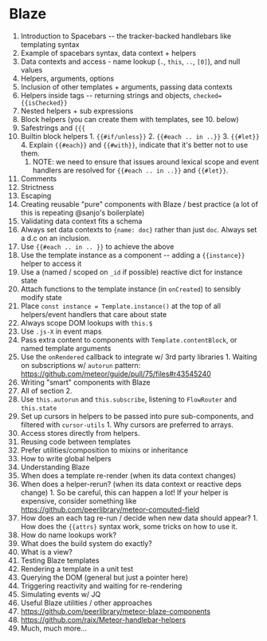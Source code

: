 # Blaze

1. Introduction to Spacebars -- the tracker-backed handlebars like templating syntax
  1. Example of spacebars syntax, data context + helpers
  2. Data contexts and access - name lookup (`.`, `this`, `..`, `[0]`), and null values
  3. Helpers, arguments, options
  4. Inclusion of other templates + arguments, passing data contexts
  5. Helpers inside tags -- returning strings and objects, `checked={{isChecked}}`
  6. Nested helpers + sub expressions
  7. Block helpers (you can create them with templates, see 10. below)
  8. Safestrings and `{{{`
  9. Builtin block helpers
    1. `{{#if/unless}}`
    2. `{{#each .. in ..}}`
    3. `{{#let}}`
    4. Explain `{{#each}}` and `{{#with}}`, indicate that it's better not to use them.
      1. NOTE: we need to ensure that issues around lexical scope and event handlers are resolved for `{{#each .. in ..}}` and `{{#let}}`.
  10. Comments
  11. Strictness
  12. Escaping
2. Creating reusable "pure" components with Blaze / best practice (a lot of this is repeating @sanjo's boilerplate)
  1. Validating data context fits a schema
  2. Always set data contexts to `{name: doc}` rather than just `doc`. Always set a d.c on an inclusion.
  3. Use `{{#each .. in .. }}` to achieve the above
  4. Use the template instance as a component -- adding a `{{instance}}` helper to access it
  5. Use a (named / scoped on `_id` if possible) reactive dict for instance state
  6. Attach functions to the template instance (in `onCreated`) to sensibly modify state
  7. Place `const instance = Template.instance()` at the top of all helpers/event handlers that care about state
  8. Always scope DOM lookups with `this.$`
  9. Use `.js-X` in event maps
  10. Pass extra content to components with `Template.contentBlock`, or named template arguments
  11. Use the `onRendered` callback to integrate w/ 3rd party libraries
    1. Waiting on subscriptions w/ `autorun` pattern: https://github.com/meteor/guide/pull/75/files#r43545240
3. Writing "smart" components with Blaze
  1. All of section 2.
  2. Use `this.autorun` and `this.subscribe`, listening to `FlowRouter` and `this.state`
  3. Set up cursors in helpers to be passed into pure sub-components, and filtered with `cursor-utils`
    1. Why cursors are preferred to arrays.
  4. Access stores directly from helpers.
4. Reusing code between templates
  1. Prefer utilities/composition to mixins or inheritance
  2. How to write global helpers
5. Understanding Blaze
  1. When does a template re-render (when its data context changes)
  2. When does a helper-rerun? (when its data context or reactive deps change)
    1. So be careful, this can happen a lot! If your helper is expensive, consider something like https://github.com/peerlibrary/meteor-computed-field
  3. How does an each tag re-run / decide when new data should appear?
    1. How does the `{{attrs}` syntax work, some tricks on how to use it.
  4. How do name lookups work?
  5. What does the build system do exactly?
  6. What is a view?
6. Testing Blaze templates
  1. Rendering a template in a unit test
  2. Querying the DOM (general but just a pointer here)
  3. Triggering reactivity and waiting for re-rendering
  4. Simulating events w/ JQ
7. Useful Blaze utilities / other approaches
  1. https://github.com/peerlibrary/meteor-blaze-components
  2. https://github.com/raix/Meteor-handlebar-helpers
  3. Much, much more...
